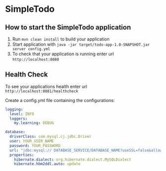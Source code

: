 # SimpleTodo

How to start the SimpleTodo application
---

1. Run `mvn clean install` to build your application
1. Start application with `java -jar target/todo-app-1.0-SNAPSHOT.jar server config.yml`
1. To check that your application is running enter url `http://localhost:8080`

Health Check
---

To see your applications health enter url `http://localhost:8081/healthcheck`

Create a config.yml file containing the configurations:

```yaml
logging:
  level: INFO
  loggers:
    my.learning: DEBUG

database:
  driverClass: com.mysql.cj.jdbc.Driver
  user: YOUR_USER_NAME
  password: YOUR_PASSWORD
  url: "jdbc:mysql:// DATABASE_SERVICE/DATABASE_NAME?useSSL=false&allowPublicKeyRetrieval=true"
  properties:
    hibernate.dialect: org.hibernate.dialect.MySQLDialect
    hibernate.hbm2ddl.auto: update
```
